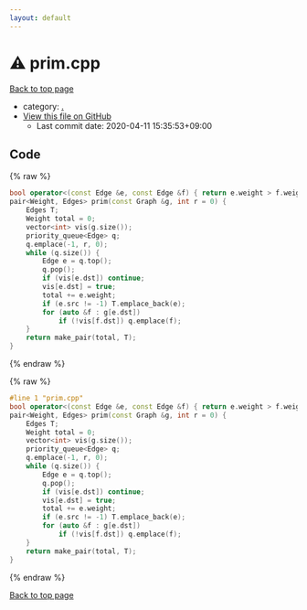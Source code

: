 ```yaml
---
layout: default
---
```


<!-- mathjax config similar to math.stackexchange -->
<script type="text/javascript" async
  src="https://cdnjs.cloudflare.com/ajax/libs/mathjax/2.7.5/MathJax.js?config=TeX-MML-AM_CHTML">
</script>
<script type="text/x-mathjax-config">
  MathJax.Hub.Config({
    TeX: { equationNumbers: { autoNumber: "AMS" }},
    tex2jax: {
      inlineMath: [ ['$','$'] ],
      processEscapes: true
    },
    "HTML-CSS": { matchFontHeight: false },
    displayAlign: "left",
    displayIndent: "2em"
  });
</script>

<script type="text/javascript" src="https://cdnjs.cloudflare.com/ajax/libs/jquery/3.4.1/jquery.min.js"></script>
<script src="https://cdn.jsdelivr.net/npm/jquery-balloon-js@1.1.2/jquery.balloon.min.js" integrity="sha256-ZEYs9VrgAeNuPvs15E39OsyOJaIkXEEt10fzxJ20+2I=" crossorigin="anonymous"></script>
<script type="text/javascript" src="../assets/js/copy-button.js"></script>
<link rel="stylesheet" href="../assets/css/copy-button.css" />


# :warning: prim.cpp

<a href="../index.html">Back to top page</a>

* category: <a href="../index.html#5058f1af8388633f609cadb75a75dc9d">.</a>
* <a href="{{ site.github.repository_url }}/blob/master/prim.cpp">View this file on GitHub</a>
    - Last commit date: 2020-04-11 15:35:53+09:00




## Code

<a id="unbundled"></a>
{% raw %}
```cpp
bool operator<(const Edge &e, const Edge &f) { return e.weight > f.weight; }
pair<Weight, Edges> prim(const Graph &g, int r = 0) {
    Edges T;
    Weight total = 0;
    vector<int> vis(g.size());
    priority_queue<Edge> q;
    q.emplace(-1, r, 0);
    while (q.size()) {
        Edge e = q.top();
        q.pop();
        if (vis[e.dst]) continue;
        vis[e.dst] = true;
        total += e.weight;
        if (e.src != -1) T.emplace_back(e);
        for (auto &f : g[e.dst])
            if (!vis[f.dst]) q.emplace(f);
    }
    return make_pair(total, T);
}
```
{% endraw %}

<a id="bundled"></a>
{% raw %}
```cpp
#line 1 "prim.cpp"
bool operator<(const Edge &e, const Edge &f) { return e.weight > f.weight; }
pair<Weight, Edges> prim(const Graph &g, int r = 0) {
    Edges T;
    Weight total = 0;
    vector<int> vis(g.size());
    priority_queue<Edge> q;
    q.emplace(-1, r, 0);
    while (q.size()) {
        Edge e = q.top();
        q.pop();
        if (vis[e.dst]) continue;
        vis[e.dst] = true;
        total += e.weight;
        if (e.src != -1) T.emplace_back(e);
        for (auto &f : g[e.dst])
            if (!vis[f.dst]) q.emplace(f);
    }
    return make_pair(total, T);
}

```
{% endraw %}

<a href="../index.html">Back to top page</a>

